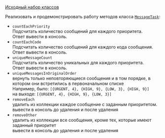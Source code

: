 [Исходный набор классов](https://github.com/jjd-ifmo/lessons/tree/master/src/ru/ifmo/base/lesson14/hw)

Реализовать и продемонстрировать работу методов класса [`MessageTask`](MessageTask.java):
- `countEachPriority`  
    Подсчитать количество сообщений для каждого приоритета.  
    Ответ вывести в консоль.
- `countEachCode`  
    Подсчитать количество сообщений для каждого кода сообщения.  
    Ответ вывести в консоль.
- `uniqueMessageCount`  
    Подсчитать количество уникальных для каждого приоритета.  
    Ответ вывести в консоль.
- `uniqueMessagesInOriginalOrder`  
    вернуть только неповторяющиеся сообщения и в том порядке, в котором они встретились в первоначальном списке  
    Например, было: `[{URGENT, 4}, {HIGH, 9}, {LOW, 3}, {HIGH, 9}]`  
    на выходе: `[{URGENT, 4}, {HIGH, 9}, {LOW, 3}]`
- `removeEach`  
    удалить из коллекции каждое сообщение с заданным приоритетом.  
    вывести в консоль до удаления и после удаления
- `removeOther`  
    удалить из коллекции все сообщения, кроме тех, которые имеют заданный приоритет  
    вывести в консоль до удаления и после удаления
